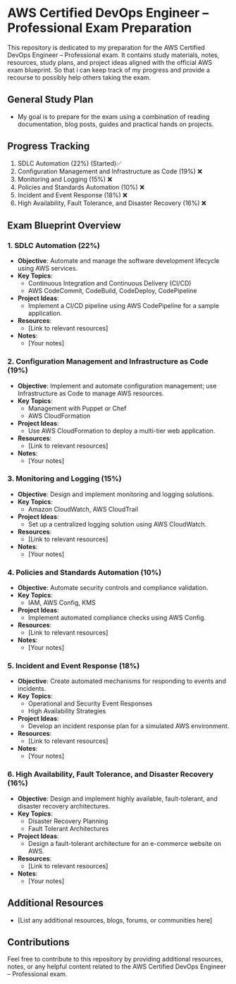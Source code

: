 # AWS Certified DevOps Engineer – Professional Exam Preparation

This repository is dedicated to my preparation for the AWS Certified DevOps Engineer – Professional exam. It contains study materials, notes, resources, study plans, and project ideas aligned with the official AWS exam blueprint. So that i can keep track of my progress and provide a recourse to possibly help others taking the exam. 

## General Study Plan
- My goal is to prepare for the exam using a combination of reading documentation, blog posts, guides and practical hands on projects. 

## Progress Tracking
1. SDLC Automation (22%) (Started)✅
2. Configuration Management and Infrastructure as Code (19%) ❌
3. Monitoring and Logging (15%) ❌
4. Policies and Standards Automation (10%) ❌
5. Incident and Event Response (18%) ❌
6. High Availability, Fault Tolerance, and Disaster Recovery (16%) ❌

## Exam Blueprint Overview

### 1. SDLC Automation (22%)
- **Objective**: Automate and manage the software development lifecycle using AWS services.
- **Key Topics**:
  - Continuous Integration and Continuous Delivery (CI/CD)
  - AWS CodeCommit, CodeBuild, CodeDeploy, CodePipeline
- **Project Ideas**:
  - Implement a CI/CD pipeline using AWS CodePipeline for a sample application.
- **Resources**:
  - [Link to relevant resources]
- **Notes**:
  - [Your notes]

### 2. Configuration Management and Infrastructure as Code (19%)
- **Objective**: Implement and automate configuration management; use Infrastructure as Code to manage AWS resources.
- **Key Topics**:
  - Management with Puppet or Chef
  - AWS CloudFormation
- **Project Ideas**:
  - Use AWS CloudFormation to deploy a multi-tier web application.
- **Resources**:
  - [Link to relevant resources]
- **Notes**:
  - [Your notes]

### 3. Monitoring and Logging (15%)
- **Objective**: Design and implement monitoring and logging solutions.
- **Key Topics**:
  - Amazon CloudWatch, AWS CloudTrail
- **Project Ideas**:
  - Set up a centralized logging solution using AWS CloudWatch.
- **Resources**:
  - [Link to relevant resources]
- **Notes**:
  - [Your notes]

### 4. Policies and Standards Automation (10%)
- **Objective**: Automate security controls and compliance validation.
- **Key Topics**:
  - IAM, AWS Config, KMS
- **Project Ideas**:
  - Implement automated compliance checks using AWS Config.
- **Resources**:
  - [Link to relevant resources]
- **Notes**:
  - [Your notes]

### 5. Incident and Event Response (18%)
- **Objective**: Create automated mechanisms for responding to events and incidents.
- **Key Topics**:
  - Operational and Security Event Responses
  - High Availability Strategies
- **Project Ideas**:
  - Develop an incident response plan for a simulated AWS environment.
- **Resources**:
  - [Link to relevant resources]
- **Notes**:
  - [Your notes]

### 6. High Availability, Fault Tolerance, and Disaster Recovery (16%)
- **Objective**: Design and implement highly available, fault-tolerant, and disaster recovery architectures.
- **Key Topics**:
  - Disaster Recovery Planning
  - Fault Tolerant Architectures
- **Project Ideas**:
  - Design a fault-tolerant architecture for an e-commerce website on AWS.
- **Resources**:
  - [Link to relevant resources]
- **Notes**:
  - [Your notes]



## Additional Resources
- [List any additional resources, blogs, forums, or communities here]

## Contributions
Feel free to contribute to this repository by providing additional resources, notes, or any helpful content related to the AWS Certified DevOps Engineer – Professional exam.

